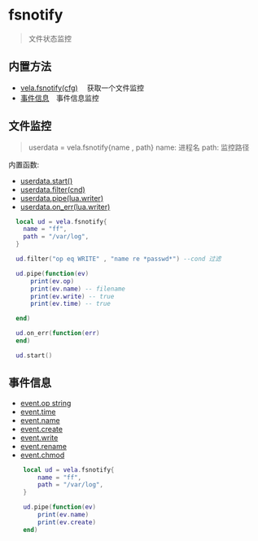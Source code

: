 # fsnotify
>文件状态监控

## 内置方法 
- [vela.fsnotify(cfg)](#文件监控) &emsp;获取一个文件监控
- [事件信息](#事件信息)&emsp;事件信息监控

## 文件监控
> userdata = vela.fsnotify{name , path}
> name: 进程名  path: 监控路径

内置函数:

- [userdata.start()](#)
- [userdata.filter(cnd)](#)
- [userdata.pipe(lua.writer)](#)
- [userdata.on_err(lua.writer)](#)

```lua
  local ud = vela.fsnotify{
    name = "ff",
    path = "/var/log",
  }

  ud.filter("op eq WRITE" , "name re *passwd*") --cond 过滤

  ud.pipe(function(ev)
      print(ev.op)
      print(ev.name) -- filename
      print(ev.write) -- true
      print(ev.time) -- true

  end)

  ud.on_err(function(err)
  end)

  ud.start()

```

## 事件信息

- [event.op string](#)
- [event.time](#)
- [event.name](#)
- [event.create](#)
- [event.write](#)
- [event.rename](#)
- [event.chmod](#)

```lua
    local ud = vela.fsnotify{
        name = "ff",
        path = "/var/log",
    }

    ud.pipe(function(ev)
        print(ev.name)
        print(ev.create)
    end)
```